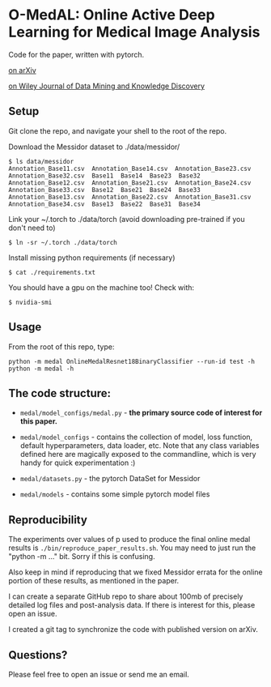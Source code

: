 # O-MedAL: Online Active Deep Learning for Medical Image Analysis

Code for the paper, written with pytorch.

[on arXiv](https://arxiv.org/abs/1908.10508)

[on Wiley Journal of Data Mining and Knowledge Discovery](https://wires.onlinelibrary.wiley.com/doi/abs/10.1002/widm.1353)


## Setup

Git clone the repo, and navigate your shell to the root of the repo.

Download the Messidor dataset to ./data/messidor/

    $ ls data/messidor
    Annotation_Base11.csv  Annotation_Base14.csv  Annotation_Base23.csv  Annotation_Base32.csv  Base11  Base14  Base23  Base32
    Annotation_Base12.csv  Annotation_Base21.csv  Annotation_Base24.csv  Annotation_Base33.csv  Base12  Base21  Base24  Base33
    Annotation_Base13.csv  Annotation_Base22.csv  Annotation_Base31.csv  Annotation_Base34.csv  Base13  Base22  Base31  Base34

Link your ~/.torch to ./data/torch (avoid downloading pre-trained if you don't need to)

    $ ln -sr ~/.torch ./data/torch

Install missing python requirements (if necessary)

    $ cat ./requirements.txt

You should have a gpu on the machine too!  Check with:

    $ nvidia-smi


## Usage

From the root of this repo, type:

    python -m medal OnlineMedalResnet18BinaryClassifier --run-id test -h
    python -m medal -h

## The code structure:

  - `medal/model_configs/medal.py` - **the primary source code of
    interest for this paper.**

  - `medal/model_configs` - contains the collection of model, loss
    function, default hyperparameters, data loader, etc.  Note that any
    class variables defined here are magically exposed to the
    commandline, which is very handy for quick experimentation :)

  - `medal/datasets.py` - the pytorch DataSet for Messidor

  - `medal/models` - contains some simple pytorch model files

## Reproducibility

The experiments over values of p used to produce the final online
medal results is `./bin/reproduce_paper_results.sh`.  You may need to
just run the "python -m ..." bit.  Sorry if this is confusing.

Also keep in mind if reproducing that we fixed Messidor errata for the
online portion of these results, as mentioned in the paper.

I can create a separate GitHub repo to share about 100mb of precisely
detailed log files and post-analysis data.  If there is interest for
this, please open an issue.

I created a git tag to synchronize the code with published version on
arXiv.

## Questions?

Please feel free to open an issue or send me an email.
